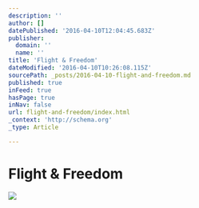 ```yaml
---
description: ''
author: []
datePublished: '2016-04-10T12:04:45.683Z'
publisher:
  domain: ''
  name: ''
title: 'Flight & Freedom'
dateModified: '2016-04-10T10:26:08.115Z'
sourcePath: _posts/2016-04-10-flight-and-freedom.md
published: true
inFeed: true
hasPage: true
inNav: false
url: flight-and-freedom/index.html
_context: 'http://schema.org'
_type: Article

---
```

# Flight & Freedom
![](https://the-grid-user-content.s3-us-west-2.amazonaws.com/6d0ecc97-6c7e-4b5c-bb47-ae0d8f3aa05a.png)
